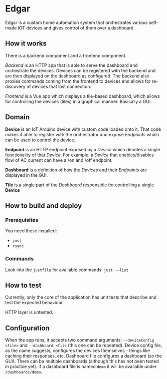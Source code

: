 # Edgar

Edgar is a custom home automation system that orchestrates various
self-made IOT devices and gives control of them over a dashboard.

## How it works

There is a backend component and a frontend component.

*Backend* is an HTTP app that is able to serve the dashboard and
orchestrate the devices. Devices can be registered with the backend
and are then displayed on the dashboard as configured.
The backend also proxies commands coming from the frontend to devices
and allows for re-discovery of devices that lost connection.

*Frontend* is a Vue app which displays a tile-based dashboard,
which allows for controlling the devices (tiles) in a graphical manner.
Basically a GUI.

## Domain

**Device** is an IoT Arduino device with custom code loaded onto it.
That code makes it able to register with the orchestrator and expose
*Endpoints* which can be used to control the device.

**Endpoint** is an HTTP endpoint exposed by a *Device* which denotes
a single functionality of that *Device*. For example, a *Device* that
enables/disables flow of AC current can have a /on and /off endpoint.

**Dashboard** is a definition of how the *Devices* and their *Endpoints*
are displayed in the GUI.

**Tile** is a single part of the *Dashboard* responsible for controlling
a single **Device**

## How to build and deploy

### Prerequisites

You need these installed:
* `just`
* `rsync`

### Commands

Look into the `justfile` for available commands: `just --list`

## How to test

Currently, only the core of the application has unit tests that describe
and test the expected behaviour.

HTTP layer is untested.

## Configuration

When the app runs, it accepts two command arguments: `--deviceConfig <file>` and `--dashboard <file`
(this one can be repeated).
Device config file, as the name suggests, configures the devices themselves - 
things like caching their responses, etc.
Dashboard file configures a dashboard (so the GUI). There can be multiple dashboards
(although this has not been tested in practice yet). If a dashboard file
is named `demo` it will be available under `/dashboards/demo`.
